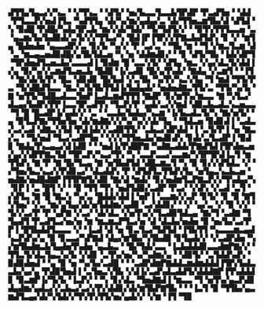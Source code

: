 ▟▜▜▄▜▄▃▞▞▚▃▝▝▞▜▚▃▝▝▟▜▞▝▅▞▙▃▃▜▃▃▙▜▛▟▛▝▛▃▟▜▅▝▝▟▟▝▛▜▃▃▛▞▅▟▐▜▃▝▚▟▜▜▄▝▟▞▚▞▆▞▄▟▄▞▃▝▟▞▜▜▅▃▆▜▙▞▟▝▟▜▟▝▚▝▉▟█▝▛▟█▞▚▟▄▜▛▃▙▝▆▞▞▟▞▜▟▞▝▜▞▜▟▜▞▞▝▝▉▜▚▜▜▜▃▃▅▝▃▝▄▃▆▞▙▞▙▟▉▟▞▃▜▞▞▞▜▜▃▞▚▝█▟▐▛▐▜▛▞▞▛▇▃▙▟▜▟▚▝▊▝▞▝▆▜▄▝█▟▅▟▅▝▄▃▃▟▛▞▃▝▊▞▙▝▚▞▞▝▛▝▃▞▃▝▝▜▙▝▆▝▝▜▝▞▆▃▜▃▆▝▟▝▃▝▆▃▄▃▅▟▉▟█▞▄▜▙▜▟▃▅▝▚▝▅▝▟▟▆▟▊▞▝▝▊▝▟▜▞▜▙▝▐▟▞▟▛▜▝▜▛▟▅▟▜▃▅▃▙▞▃▃▃▟▐▝▉▟▆▝█▝▃▃▚▜▞▝▟▜▄▝▆▃▝▞▄▞▟▃▜▞▟▟▐▞▄▝▉▞▚▞▞▃▆▟▜▃▅▃▙▝█▟█▝▐▞▃▟▊▝█▞▄▜▚▟▞▝▇▟▄▝▞▃▆▜▝▝▐▜▝▝▇▞▟▞▙▜▚▝█▃▝▟▊▟▊▝█▞▙▟▝▞▃▜▙▝▚▞▛▞▚▃▚▜▄▝▜▝▆▟▝▜▜▞▛▃▝▜▞▟█▟▜▃▃▝▇▃▚▞▙▜▙▜▜▟▐▞▙▟▄▟▞▝▅▟▅▟▇▃▜▜▞▃▝▜▜▞▚▞▙▝▇▝▅▜▜▞▜▟█▃▟▃▃▜▅▛▐▃▟▃▆▟▜▜▜▝▇▟▛▝▊▞▆▜▚▞▆▃▃▝▇▝▚▜▃▞▟▃▄▞▙▟▛▞▛▛▐▃▃▜▛▃▟▜▚▝▜▃▛▞▛▝▄▟▞▃▞▞▆▟▝▟▉▃▙▃▟▃▚▃▅▃▃▝▜▝█▝█▃▟▛▐▞▄▟▞▞▝▃▝▝▃▃▙▞▙▟▄▞▚▃▆▝▐▞▙▃▟▃▜▞▚▝▇▞▅▜▞▝▄▝▉▜▃▛▇▞▜▜▅▜▅▝▟▞▆▟▇▞▞▞▚▞▚▞▞▟▞▜▄▝▝▜▟▃▅▝▉▟▊▟▐▝▃▟▃▞▃▞▃▟▝▟▇▃▚▜▟▝▛▟▐▟▞▞▃▟▉▜▜▞▝▃▙▃▞▟▛▟▟▝▐▝▃▜▞▛▐▝▅▝▇▃▞▃▝▝▜▞▅▟▝▜▃▞▃▟▛▜▅▝▝▞▞▞▜▜▅▃▙▞▅▟▊▟▚▝▊▟▞▃▜▃▟▛▐▝▉▟▊▝▇▟▄▜▚▃▄▃▞▟▐▟▉▝▝▝▅▟▐▞▛▟█▛▇▝▚▟▇▃▟▟▞▛▇▟▜▟▐▜▛▟▅▃▅▞▄▞▞▟▛▛▇▃▜▟▝▜▛▃▛▞▚▃▞▜▚▝▚▝▃▃▛▃▃▞▃▃▆▞▚▜▛▜▛▟▐▃▜▝▆▜▜▟▚▝▇▝▛▝▇▝█▞▜▃▄▝▇▝▅▜▙▟▜▟▝▟█▃▆▃▜▝▚▝▉▝▊▞▞▟▜▟▃▝▞▝▞▜▅▞▙▃▚▃▞▞▛▟▊▃▞▝▟▃▟▟▚▝▛▝▟▜▟▜▃▜▜▟▚▜▄▝▅▜▄▃▚▃▙▃▅▝▅▟▇▞▅▟█▟▇▛▐▜▜▛▇▜▞▟▉▝▇▞▟▝▆▟▞▝▊▞▅▟▆▜▃▛▇▃▛▞▞▜▚▟▄▞▚▝▊▛▐▝▃▝█▜▝▞▝▝▉▝▜▜▝▜▚▝▅▟▜▟▉▞▃▟▛▝▛▃▞▝▞▟▚▝▞▃▟▝▃▜▝▞▟▜▃▝▇▝█▝▇▃▚▝▚▞▃▝█▟▟▞▟▟▐▝▅▛▐▝▃▃▆▞▞▃▛▝▊▜▞▝▊▝▉▝▇▜▚▜▅▞▝▞▃▝▆▞▄▜▄▞▟▞▅▜▟▟▆▞▄▟▉▝▃▞▟▟▊▞▝▝▞▝▄▞▃▝▞▝▉▝▞▞▝▜▞▞▃▞▛▝▛▝▄▛▇▝▞▃▞▝▟▞▟▃▝▞▅▜▚▞▞▜▃▟▉▜▟▃▄▝▇▞▜▝▃▟▇▝▜▜▄▟▜▝▛▃▟▜▃▞▅▞▅▝▆▝▆▃▆▃▛▜▃▞▅▝▟▝▟▃▙▞▅▟▅▝▉▝▅▞▙▞▃▞▛▛▐▝█▜▙▟▟▜▃▃▃▝▞▝▐▃▟▝▟▝▅▝▊▃▜▃▞▜▟▜▟▝▐▜▙▜▜▝▚▃▃▃▆▃▄▟▚▃▛▟▚▞▄▝▉▝▊▃▃▞▚▛▇▟▝▟▄▞▆▜▙▞▚▜▙▟▉▝▊▜▄▟▞▞▝▞▃▟▛▟▅▝▚▞▆▜▙▟▆▃▙▜▄▟▅▜▚▟▅▝▄▃▙▃▝▝█▞▜▟▞▃▃▝▐▃▙▟▟▟▊▃▃▟▆▛▇▞▞▝▜▜▃▜▞▟▃▜▄▃▚▞▙▝▞▟▊▝▃▜▚▞▅▞▚▞▚▟▆▞▄▝▝▟▉▜▞▝▃▜▟▟▚▟▚▝▉▟▉▟▅▟▝▝▄▝▉▝▅▝▚▞▙▞▃▟█▝▝▝▃▟▛▟▆▛▇▟▟▃▆▟▆▟▟▟▐▜▛▞▙▟▃▃▙▞▄▞▄▝▛▟▉▜▅▟▐▝▃▜▅▃▚▜▙▝▞▟▐▞▃▟▚▟▃▟▟▜▞▟▟▟▇▛▐▜▚▟▟▟▊▝▉▃▆▛▐▞▜▞▙▝▐▃▛▞▝▝▚▝▊▞▟▃▝▜▅▟▇▟▐▝▆▃▃▝▜▝▅▜▚▞▄▃▛▟▊▟▄▟▆▞▄▟▃▞▞▃▙▃▞▃▞▞▛▞▟▟▊▞▟▞▆▜▙▛▇▜▙▝▝▝▐▃▜▝▉▝▜▜▙▞▄▃▆▟▜▃▄▞▟▞▚▜▟▞▞▜▚▜▚▜▜▞▅▞▄▟▞▞▝▞▆▝▐▜▝▜▉
